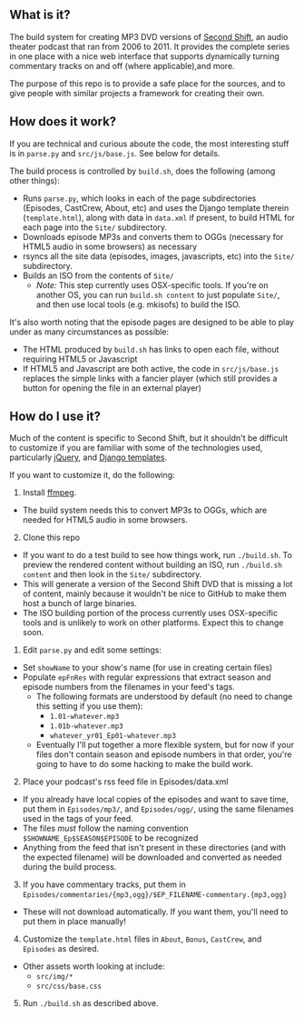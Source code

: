 ## What is it?
The build system for creating MP3 DVD versions of [Second Shift](http://www.secondshiftpodcast.com), an audio theater podcast that ran from 2006 to 2011. It provides the complete series in one place with a nice web interface that supports dynamically turning commentary tracks on and off (where applicable),and more. 

The purpose of this repo is to provide a safe place for the sources, and to give people with similar projects a framework for creating their own. 

## How does it work?
If you are technical and curious aboute the code, the most interesting stuff is in `parse.py` and `src/js/base.js`. See below for details.

The build process is controlled by `build.sh`, does the following (among other things):
* Runs `parse.py`, which looks in each of the page subdirectories (Episodes, CastCrew, About, etc) and uses the Django template therein (`template.html`), along with data in `data.xml` if present, to build HTML for each page into the `Site/` subdirectory.
* Downloads episode MP3s and converts them to OGGs (necessary for HTML5 audio in some browsers) as necessary
* rsyncs all the site data (episodes, images, javascripts, etc) into the `Site/` subdirectory.
* Builds an ISO from the contents of `Site/`
  * *Note:* This step currently uses OSX-specific tools. If you're on another OS, you can run `build.sh content` to just populate `Site/`, and then use local tools (e.g. mkisofs) to build the ISO.

It's also worth noting that the episode pages are designed to be able to play under as many circumstances as possible:
* The HTML produced by `build.sh` has links to open each file, without requiring HTML5 or Javascript
* If HTML5 and Javascript are both active, the code in `src/js/base.js` replaces the simple links with a fancier player (which still provides a button for opening the file in an external player)

## How do I use it?
Much of the content is specific to Second Shift, but it shouldn't be difficult to customize if you are familiar with some of the technologies used, particularly [jQuery](http://api.jquery.com/), and [Django templates](http://django.readthedocs.org/en/latest/topics/templates.html). 

If you want to customize it, do the following:

1. Install [ffmpeg](http://ffmpeg.org). 
  * The build system needs this to convert MP3s to OGGs, which are needed for HTML5 audio in some browsers.
2. Clone this repo
  * If you want to do a test build to see how things work, run `./build.sh`. To preview the rendered content without building an ISO, run `./build.sh content` and then look in the `Site/` subdirectory.
  * This will generate a version of the Second Shift DVD that is missing a lot of content, mainly because it wouldn't be nice to GitHub to make them host a bunch of large binaries. 
  * The ISO building portion of the process currently uses OSX-specific tools and is unlikely to work on other platforms. Expect this to change soon. 
1. Edit `parse.py` and edit some settings:
  * Set `showName` to your show's name (for use in creating certain files)
  * Populate `epFnRes` with regular expressions that extract season and episode numbers from the filenames in your feed's <link> tags.  
    * The following formats are understood by default (no need to change this setting if you use them):
      * `1.01-whatever.mp3`
      * `1.01b-whatever.mp3`
      * `whatever_yr01_Ep01-whatever.mp3`
    * Eventually I'll put together a more flexible system, but for now if your files don't contain season and episode numbers in that order, you're going to have to do some hacking to make the build work.
2. Place your podcast's rss feed file in Episodes/data.xml 
  * If you already have local copies of the episodes and want to save time, put them in `Episodes/mp3/`, and `Episodes/ogg/`, using the same filenames used in the <link> tags of your feed. 
  * The files *must* follow the naming convention `$SHOWNAME_Ep$SEASON$EPISODE` to be recognized 
  * Anything from the feed that isn't present in these directories (and with the expected filename) will be downloaded and converted as needed during the build process.
3. If you have commentary tracks, put them in `Episodes/commentaries/{mp3,ogg}/$EP_FILENAME-commentary.{mp3,ogg}`
  * These will not download automatically. If you want them, you'll need to put them in place manually! 
4. Customize the `template.html` files in `About`, `Bonus`, `CastCrew`, and `Episodes` as desired.
  * Other assets worth looking at include:
    * `src/img/*`
    * `src/css/base.css`
5. Run `./build.sh` as described above.

